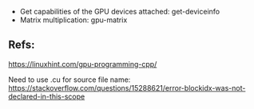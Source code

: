 * Get capabilities of the GPU devices attached: get-deviceinfo
* Matrix multiplication: gpu-matrix


Refs:
----

https://linuxhint.com/gpu-programming-cpp/

Need to use .cu for source file name: https://stackoverflow.com/questions/15288621/error-blockidx-was-not-declared-in-this-scope

